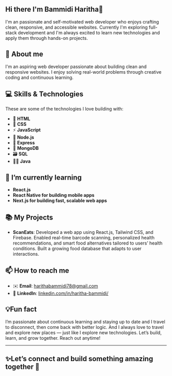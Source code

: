 ## Hi there I'm Bammidi Haritha👋
I'm an passionate and self-motivated web developer who enjoys crafting clean, responsive, and accessible websites. Currently I'm exploring full-stack development and I'm always excited to learn new technologies and apply them through hands-on projects.

## 🚀 About me
I'm an aspiring web developer passionate about building clean and responsive websites.
I enjoy solving real-world problems through creative coding and continuous learning.


## 💻 Skills & Technologies
These are some of the technologies I love building with:

- 📝 **HTML**
- 🎨 **CSS**
- ⚡ **JavaScript**
- 🌱 **Node.js**
- 🚀 **Express**
- 🍃 **MongoDB**
- 🗃️ **SQL**
- 🧑‍💻 **Java**

##  🌱 I’m currently learning

- **React.js**
- **React Native for building mobile apps**
- **Next.js for building fast, scalable web apps**

## 📚 My Projects

-  **ScanEats**: Developed a web app using React.js, Tailwind CSS, and Firebase. Enabled real-time barcode scanning, personalized health recommendations, and smart food alternatives tailored to users’ health conditions. Built a growing food database that adapts to user interactions.

## 📫 How to reach me

- ✉️ **Email**: [harithabammidi78@gmail.com](mailto:harithabammidi78@gmail.com)  
- 🔗 **LinkedIn**: [linkedin.com/in/haritha-bammidi/](https://www.linkedin.com/in/haritha-bammidi/)

## 💡Fun fact

I’m passionate about continuous learning and staying up to date and I travel to disconnect, then come back with better logic. And I always love to travel and explore new places — just like I explore new technologies.
Let’s build, learn, and grow together. Reach out anytime!

---


## ✨Let’s connect and build something amazing together 🤗


<!--
**Haritha790/Haritha790** is a ✨ _special_ ✨ repository because its `README.md` (this file) appears on your GitHub profile.

Here are some ideas to get you started:

- 🔭 I’m currently working on ...
- 🌱 I’m currently learning ...
- 👯 I’m looking to collaborate on ...
- 🤔 I’m looking for help with ...
- 💬 Ask me about ...
- 📫 How to reach me: ...
- 😄 Pronouns: ...
- ⚡ Fun fact: ...
-->
